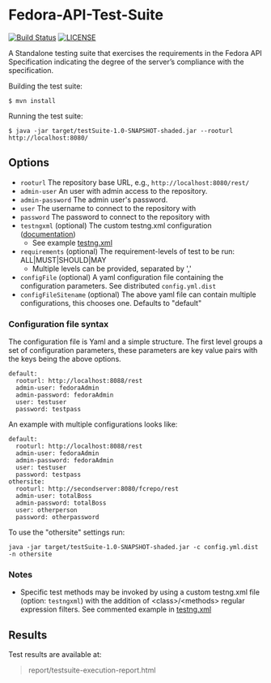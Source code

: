 # Fedora-API-Test-Suite
[![Build Status](https://travis-ci.org/fcrepo/Fedora-API-Test-Suite.svg?branch=master)](https://travis-ci.org/fcrepo/Fedora-API-Test-Suite)
[![LICENSE](https://img.shields.io/badge/license-Apache-blue.svg?style=flat-square)](./LICENSE)

A Standalone testing suite that exercises the requirements in the Fedora API Specification indicating the degree of the server’s compliance with the specification.


Building the test suite:
```
$ mvn install
```

Running the test suite:
```
$ java -jar target/testSuite-1.0-SNAPSHOT-shaded.jar --rooturl http://localhost:8080/
```

## Options
* `rooturl` The repository base URL, e.g., `http://localhost:8080/rest/`
* `admin-user` An user with admin access to the repository.
* `admin-password` The admin user's password.
* `user` The username to connect to the repository with
* `password` The password to connect to the repository with
* `testngxml` (optional) The custom testng.xml configuration ([documentation](http://testng.org/doc/documentation-main.html#testng-xml))
  * See example [testng.xml](https://github.com/fcrepo/Fedora-API-Test-Suite/tree/master/src/main/resources/testng.xml)
* `requirements` (optional) The requirement-levels of test to be run: ALL|MUST|SHOULD|MAY
  * Multiple levels can be provided, separated by ','
* `configFile` (optional) A yaml configuration file containing the configuration parameters. See distributed `config.yml.dist`
* `configFileSitename` (optional) The above yaml file can contain multiple configurations, this chooses one. Defaults to "default"

### Configuration file syntax
The configuration file is Yaml and a simple structure. The first level groups a set of configuration parameters, these parameters are key value pairs with the keys being the above options.

```
default:
  rooturl: http://localhost:8088/rest
  admin-user: fedoraAdmin
  admin-password: fedoraAdmin
  user: testuser
  password: testpass
```

An example with multiple configurations looks like:

```
default:
  rooturl: http://localhost:8088/rest
  admin-user: fedoraAdmin
  admin-password: fedoraAdmin
  user: testuser
  password: testpass
othersite:
  rooturl: http://secondserver:8080/fcrepo/rest
  admin-user: totalBoss
  admin-password: totalBoss
  user: otherperson
  password: otherpassword
```

To use the "othersite" settings run:

```
java -jar target/testSuite-1.0-SNAPSHOT-shaded.jar -c config.yml.dist -n othersite
```


### Notes
* Specific test methods may be invoked by using a custom testng.xml file (option: `testngxml`) with the addition of \<class>/\<methods> regular expression filters.
 See commented example in [testng.xml](https://github.com/fcrepo/Fedora-API-Test-Suite/tree/master/src/main/resources/testng.xml)

## Results
 Test results are available at:
 > report/testsuite-execution-report.html

